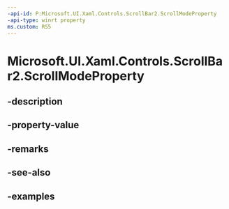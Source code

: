 ```yaml
---
-api-id: P:Microsoft.UI.Xaml.Controls.ScrollBar2.ScrollModeProperty
-api-type: winrt property
ms.custom: RS5
---
```


<!-- Property syntax.
public DependencyProperty ScrollModeProperty { get; }
-->

# Microsoft.UI.Xaml.Controls.ScrollBar2.ScrollModeProperty

## -description

## -property-value

## -remarks

## -see-also

## -examples

